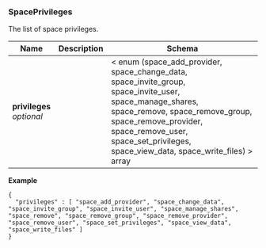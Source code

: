 
<a name="spaceprivileges"></a>
### SpacePrivileges
The list of space privileges.


|Name|Description|Schema|
|---|---|---|
|**privileges**  <br>*optional*||< enum (space_add_provider, space_change_data, space_invite_group, space_invite_user, space_manage_shares, space_remove, space_remove_group, space_remove_provider, space_remove_user, space_set_privileges, space_view_data, space_write_files) > array|

**Example**
```
{
  "privileges" : [ "space_add_provider", "space_change_data", "space_invite_group", "space_invite_user", "space_manage_shares", "space_remove", "space_remove_group", "space_remove_provider", "space_remove_user", "space_set_privileges", "space_view_data", "space_write_files" ]
}
```



